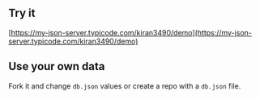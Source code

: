## Try it

[https://my-json-server.typicode.com/kiran3490/demo](https://my-json-server.typicode.com/kiran3490/demo)

## Use your own data

Fork it and change `db.json` values or create a repo with a `db.json` file.
